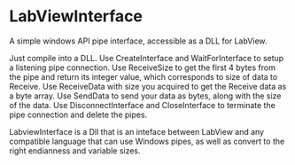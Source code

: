 # LabViewInterface
A simple windows API pipe interface, accessible as a DLL for LabView.

Just compile into a DLL.
Use CreateInterface and WaitForInterface to setup a listening pipe connection.
Use ReceiveSize to get the first 4 bytes from the pipe and return its integer value, which corresponds to size of data to Receive.
Use ReceiveData with size you acquired to get the Receive data as a byte array.
Use SendData to send your data as bytes, along with the size of the data.
Use DisconnectInterface and CloseInterface to terminate the pipe connection and delete the pipes.

LabviewInterface is a Dll that is an inteface between LabView and any compatible language 
that can use Windows pipes, as well as convert to the right endianness and variable sizes.
